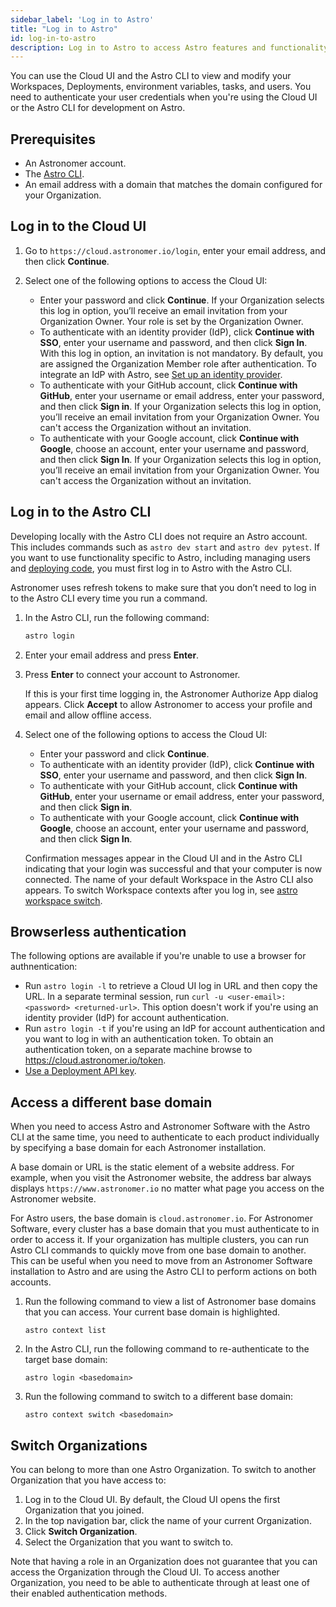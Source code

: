 ```yaml
---
sidebar_label: 'Log in to Astro'
title: "Log in to Astro"
id: log-in-to-astro
description: Log in to Astro to access Astro features and functionality.
---
```


You can use the Cloud UI and the Astro CLI to view and modify your Workspaces, Deployments, environment variables, tasks, and users. You need to authenticate your user credentials when you're using the Cloud UI or the Astro CLI for development on Astro.

## Prerequisites

- An Astronomer account.
- The [Astro CLI](cli/get-started.md).
- An email address with a domain that matches the domain configured for your Organization.

## Log in to the Cloud UI

1. Go to `https://cloud.astronomer.io/login`, enter your email address, and then click **Continue**.

2. Select one of the following options to access the Cloud UI:

    - Enter your password and click **Continue**. If your Organization selects this log in option, you’ll receive an email invitation from your Organization Owner. Your role is set by the Organization Owner.
    - To authenticate with an identity provider (IdP), click **Continue with SSO**, enter your username and password, and then click **Sign In**.  With this log in option, an invitation is not mandatory. By default, you are assigned the Organization Member role after authentication. To integrate an IdP with Astro, see [Set up an identity provider](configure-idp.md).
    - To authenticate with your GitHub account, click **Continue with GitHub**, enter your username or email address, enter your password, and then click **Sign in**. If your Organization selects this log in option, you’ll receive an email invitation from your Organization Owner. You can't access the Organization without an invitation.
    - To authenticate with your Google account, click **Continue with Google**, choose an account, enter your username and password, and then click **Sign In**. If your Organization selects this log in option, you’ll receive an email invitation from your Organization Owner. You can't access the Organization without an invitation.

## Log in to the Astro CLI

Developing locally with the Astro CLI does not require an Astro account. This includes commands such as `astro dev start` and `astro dev pytest`. If you want to use functionality specific to Astro, including managing users and [deploying code](deploy-code.md), you must first log in to Astro with the Astro CLI.

Astronomer uses refresh tokens to make sure that you don’t need to log in to the Astro CLI every time you run a command.

1. In the Astro CLI, run the following command:

    ```sh
    astro login
    ```
2. Enter your email address and press **Enter**.

3. Press **Enter** to connect your account to Astronomer.

    If this is your first time logging in, the Astronomer Authorize App dialog appears. Click **Accept** to allow Astronomer to access your profile and email and allow offline access.

 4. Select one of the following options to access the Cloud UI:

    - Enter your password and click **Continue**.
    - To authenticate with an identity provider (IdP), click **Continue with SSO**, enter your username and password, and then click **Sign In**.
    - To authenticate with your GitHub account, click **Continue with GitHub**, enter your username or email address, enter your password, and then click **Sign in**.
    - To authenticate with your Google account, click **Continue with Google**, choose an account, enter your username and password, and then click **Sign In**.

    Confirmation messages appear in the Cloud UI and in the Astro CLI indicating that your login was successful and that your computer is now connected. The name of your default Workspace in the Astro CLI also appears. To switch Workspace contexts after you log in, see [astro workspace switch](https://docs.astronomer.io/astro/cli/astro-workspace-switch).

## Browserless authentication

The following options are available if you're unable to use a browser for authnentication:

- Run `astro login -l` to retrieve a Cloud UI log in URL and then copy the URL. In a separate terminal session, run `curl -u <user-email>:<password> <returned-url>`. This option doesn't work if you're using an identity provider (IdP) for account authentication.
- Run `astro login -t` if you're using an IdP for account authentication and you want to log in with an authentication token. To obtain an authentication token, on a separate machine browse to <https://cloud.astronomer.io/token>. 
- [Use a Deployment API key](api-keys.md#using-deployment-api-keys).

## Access a different base domain

When you need to access Astro and Astronomer Software with the Astro CLI at the same time, you need to authenticate to each product individually by specifying a base domain for each Astronomer installation.

A base domain or URL is the static element of a website address. For example, when you visit the Astronomer website, the address bar always displays `https://www.astronomer.io` no matter what page you access on the Astronomer website.

For Astro users, the base domain is `cloud.astronomer.io`. For Astronomer Software, every cluster has a base domain that you must authenticate to in order to access it. If your organization has multiple clusters, you can run Astro CLI commands to quickly move from one base domain to another. This can be useful when you need to move from an Astronomer Software installation to Astro and are using the Astro CLI to perform actions on both accounts.

1. Run the following command to view a list of Astronomer base domains that you can access. Your current base domain is highlighted.

    ```
    astro context list
    ```
2. In the Astro CLI, run the following command to re-authenticate to the target base domain:

    ```
    astro login <basedomain>
    ```
3. Run the following command to switch to a different base domain:

    ```
    astro context switch <basedomain>
    ```

## Switch Organizations

You can belong to more than one Astro Organization. To switch to another Organization that you have access to:

1. Log in to the Cloud UI. By default, the Cloud UI opens the first Organization that you joined.
2. In the top navigation bar, click the name of your current Organization.
3. Click **Switch Organization**.
4. Select the Organization that you want to switch to.

Note that having a role in an Organization does not guarantee that you can access the Organization through the Cloud UI. To access another Organization, you need to be able to authenticate through at least one of their enabled authentication methods.
